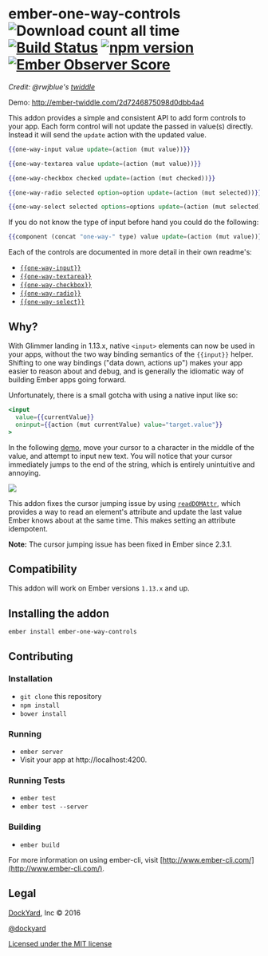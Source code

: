 # ember-one-way-controls ![Download count all time](https://img.shields.io/npm/dt/ember-one-way-controls.svg) [![Build Status](https://travis-ci.org/DockYard/ember-one-way-controls.svg?branch=master)](https://travis-ci.org/DockYard/ember-one-way-controls) [![npm version](https://badge.fury.io/js/ember-one-way-controls.svg)](https://badge.fury.io/js/ember-one-way-controls) [![Ember Observer Score](http://emberobserver.com/badges/ember-one-way-controls.svg)](http://emberobserver.com/addons/ember-one-way-controls)
*Credit: @rwjblue's [twiddle](https://gist.github.com/rwjblue/2d7246875098d0dbb4a4)*

Demo: http://ember-twiddle.com/2d7246875098d0dbb4a4

This addon provides a simple and consistent API to add form controls to your app. Each form control will not update the passed in value(s) directly. Instead it will send the `update` action with the updated value.

```hbs
{{one-way-input value update=(action (mut value))}}

{{one-way-textarea value update=(action (mut value))}}

{{one-way-checkbox checked update=(action (mut checked))}}

{{one-way-radio selected option=option update=(action (mut selected))}}

{{one-way-select selected options=options update=(action (mut selected))}}
```

If you do not know the type of input before hand you could do the following:

```hbs
{{component (concat "one-way-" type) value update=(action (mut value))}}
```

Each of the controls are documented in more detail in their own readme's:
 - [`{{one-way-input}}`](https://github.com/DockYard/ember-one-way-controls/blob/master/docs/one-way-input.md)
 - [`{{one-way-textarea}}`](https://github.com/DockYard/ember-one-way-controls/blob/master/docs/one-way-textarea.md)
 - [`{{one-way-checkbox}}`](https://github.com/DockYard/ember-one-way-controls/blob/master/docs/one-way-checkbox.md)
 - [`{{one-way-radio}}`](https://github.com/DockYard/ember-one-way-controls/blob/master/docs/one-way-radio.md)
 - [`{{one-way-select}}`](https://github.com/DockYard/ember-one-way-controls/blob/master/docs/one-way-select.md)

## Why?

With Glimmer landing in 1.13.x, native `<input>` elements can now be used in your apps, without the two way binding semantics of the `{{input}}` helper. Shifting to one way bindings ("data down, actions up") makes your app easier to reason about and debug, and is generally the idiomatic way of building Ember apps going forward.

Unfortunately, there is a small gotcha with using a native input like so:

```hbs
<input
  value={{currentValue}}
  oninput={{action (mut currentValue) value="target.value"}}
>
```

In the following [demo](http://jsbin.com/juxedi/edit?output), move your cursor to a character in the middle of the value, and attempt to input new text. You will notice that your cursor immediately jumps to the end of the string, which is entirely unintuitive and annoying.

![](https://i.imgur.com/D0pReSs.jpg)

This addon fixes the cursor jumping issue by using [`readDOMAttr`](http://emberjs.com/api/classes/Ember._MetamorphView.html#method_readDOMAttr), which provides a way to read an element's attribute and update the last value Ember knows about at the same time. This makes setting an attribute idempotent.

__Note:__ The cursor jumping issue has been fixed in Ember since 2.3.1.

## Compatibility

This addon will work on Ember versions `1.13.x` and up.

## Installing the addon

```
ember install ember-one-way-controls
```

## Contributing

### Installation

* `git clone` this repository
* `npm install`
* `bower install`

### Running

* `ember server`
* Visit your app at http://localhost:4200.

### Running Tests

* `ember test`
* `ember test --server`

### Building

* `ember build`

For more information on using ember-cli, visit [http://www.ember-cli.com/](http://www.ember-cli.com/).

## Legal

[DockYard](http://dockyard.com/ember-consulting), Inc &copy; 2016

[@dockyard](http://twitter.com/dockyard)

[Licensed under the MIT license](http://www.opensource.org/licenses/mit-license.php)
